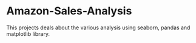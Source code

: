# Amazon-Sales-Analysis
This projects deals about the various analysis using seaborn, pandas and matplotlib library.
